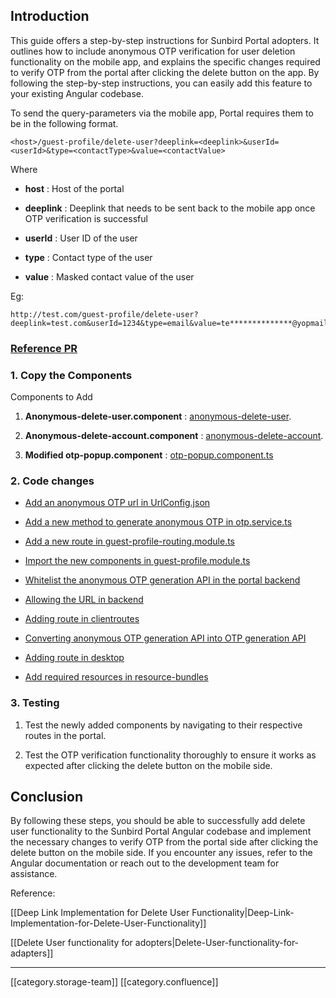 
## Introduction
This guide offers a step-by-step instructions for Sunbird Portal adopters. It outlines how to include anonymous OTP verification for user deletion functionality on the mobile app, and explains the specific changes required to verify OTP from the portal after clicking the delete button on the app. By following the step-by-step instructions, you can easily add this feature to your existing Angular codebase.

To send the query-parameters via the mobile app, Portal requires them to be in the following format.


```
<host>/guest-profile/delete-user?deeplink=<deeplink>&userId=<userId>&type=<contactType>&value=<contactValue>
```
Where


*  **host** : Host of the portal


*  **deeplink** : Deeplink that needs to be sent back to the mobile app once OTP verification is successful


*  **userId** : User ID of the user


*  **type** : Contact type of the user


*  **value** : Masked contact value of the user



Eg:


```
http://test.com/guest-profile/delete-user?deeplink=test.com&userId=1234&type=email&value=te**************@yopmail.com
```

### [Reference PR](https://github.com/Sunbird-Ed/SunbirdEd-portal/pull/9153)

### 1. Copy the Components



Components to Add

1.  **Anonymous-delete-user.component** : [anonymous-delete-user](https://github.com/Sunbird-Ed/SunbirdEd-portal/tree/release-7.0.0/src/app/client/src/app/modules/public/module/guest-profile/components/delete-user).


1.  **Anonymous-delete-account.component** : [anonymous-delete-account](https://github.com/Sunbird-Ed/SunbirdEd-portal/tree/release-7.0.0/src/app/client/src/app/modules/public/module/guest-profile/components/delete-account).


1.  **Modified otp-popup.component** : [otp-popup.component.ts](https://github.com/Sunbird-Ed/SunbirdEd-portal/tree/release-7.0.0/src/app/client/src/app/modules/shared-feature/components/otp-popup)




### 2. Code changes

* [Add an anonymous OTP url in UrlConfig.json](https://github.com/Sunbird-Ed/SunbirdEd-portal/blob/release-7.0.0/src/app/client/src/app/modules/shared/services/config/url.config.json#L268)


* [Add a new method to generate anonymous OTP in otp.service.ts](https://github.com/Sunbird-Ed/SunbirdEd-portal/blob/release-7.0.0/src/app/client/src/app/modules/core/services/otp/otp.service.ts#L20C2-L26C4)


* [Add a new route in guest-profile-routing.module.ts](https://github.com/Sunbird-Ed/SunbirdEd-portal/pull/9153/files#diff-5c9f15ab565160ffd38571bdc4e29d09eb5001a8c03be8820d95e1fe087769b8)


* [Import the new components in guest-profile.module.ts](https://github.com/Sunbird-Ed/SunbirdEd-portal/blob/release-7.0.0/src/app/client/src/app/modules/public/module/guest-profile/guest-profile.module.ts#L13)


* [Whitelist the anonymous OTP generation API in the portal backend](https://github.com/Sunbird-Ed/SunbirdEd-portal/blob/release-7.0.0/src/app/helpers/whitelistApis.js#L694-L700)


* [Allowing the URL in backend](https://github.com/Sunbird-Ed/SunbirdEd-portal/pull/9153/files#diff-72a20f4f6f571b002357057ace28d385ded8964df3831f43255a3f9213936d16)


* [Adding route in clientroutes](https://github.com/Sunbird-Ed/SunbirdEd-portal/pull/9153/files#diff-f517210041dc0dd4dca9c3c60268e9ee8002b576378d675bd5c420ac5116b7be)


* [Converting anonymous OTP generation API into OTP generation API](https://github.com/Sunbird-Ed/SunbirdEd-portal/blob/release-7.0.0/src/app/routes/learnerRoutes.js#L116)


* [Adding route in desktop](https://github.com/Sunbird-Ed/SunbirdEd-portal/pull/9153/files#diff-df5e45fccce4e9dde7d8c190162b6cb906061f6387d1033c9ffb9eff260dc066)


* [Add required resources in resource-bundles](https://github.com/Sunbird-Ed/SunbirdEd-portal/pull/8997/files#diff-44f7518aac54b66a38e1aaacf8a77cdddc71d360da11d34525fefa453ed4fae3)




### 3. Testing

1. Test the newly added components by navigating to their respective routes in the portal.


1. Test the OTP verification functionality thoroughly to ensure it works as expected after clicking the delete button on the mobile side.




## Conclusion
By following these steps, you should be able to successfully add delete user functionality to the Sunbird Portal Angular codebase and implement the necessary changes to verify OTP from the portal side after clicking the delete button on the mobile side. If you encounter any issues, refer to the Angular documentation or reach out to the development team for assistance.



Reference:

[[Deep Link Implementation for Delete User Functionality|Deep-Link-Implementation-for-Delete-User-Functionality]]

[[Delete User functionality for adopters|Delete-User-functionality-for-adapters]]



*****

[[category.storage-team]] 
[[category.confluence]] 
